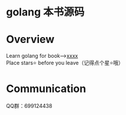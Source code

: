 # golang 本书源码
# Overview
Learn golang for book--><a href="#">xxxx</a>
<br>
Place stars⭐ before you leave（记得点个星⭐哦）
# Communication
QQ群：699124438
